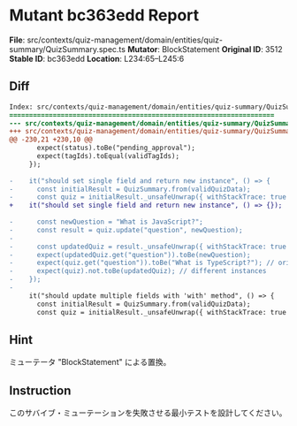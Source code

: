 # Mutant bc363edd Report

**File**: src/contexts/quiz-management/domain/entities/quiz-summary/QuizSummary.spec.ts
**Mutator**: BlockStatement
**Original ID**: 3512
**Stable ID**: bc363edd
**Location**: L234:65–L245:6

## Diff

```diff
Index: src/contexts/quiz-management/domain/entities/quiz-summary/QuizSummary.spec.ts
===================================================================
--- src/contexts/quiz-management/domain/entities/quiz-summary/QuizSummary.spec.ts	original
+++ src/contexts/quiz-management/domain/entities/quiz-summary/QuizSummary.spec.ts	mutated #3512
@@ -230,21 +230,10 @@
       expect(status).toBe("pending_approval");
       expect(tagIds).toEqual(validTagIds);
     });
 
-    it("should set single field and return new instance", () => {
-      const initialResult = QuizSummary.from(validQuizData);
-      const quiz = initialResult._unsafeUnwrap({ withStackTrace: true });
+    it("should set single field and return new instance", () => {});
 
-      const newQuestion = "What is JavaScript?";
-      const result = quiz.update("question", newQuestion);
-
-      const updatedQuiz = result._unsafeUnwrap({ withStackTrace: true });
-      expect(updatedQuiz.get("question")).toBe(newQuestion);
-      expect(quiz.get("question")).toBe("What is TypeScript?"); // original unchanged
-      expect(quiz).not.toBe(updatedQuiz); // different instances
-    });
-
     it("should update multiple fields with 'with' method", () => {
       const initialResult = QuizSummary.from(validQuizData);
       const quiz = initialResult._unsafeUnwrap({ withStackTrace: true });
```

## Hint

ミューテータ "BlockStatement" による置換。

## Instruction

このサバイブ・ミューテーションを失敗させる最小テストを設計してください。
